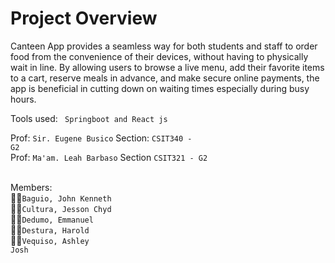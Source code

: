 # Project Overview
Canteen App provides a seamless way for both students and staff to order food from the convenience of their devices, without having to physically wait in line. By allowing users to browse a live menu, add their favorite items to a cart, reserve meals in advance, and make secure online payments, the app is beneficial in cutting down on waiting times especially during busy hours.

Tools used: <code> Springboot and React js </code>

Prof: <code>Sir. Eugene Busico</code> Section: <code>CSIT340 - G2</code> <br>
Prof: <code>Ma'am. Leah Barbaso</code> Section <code>CSIT321 - G2</code> <br> <br>


Members: <br>
👨‍💼<code>Baguio, John Kenneth</code><br>
👨‍💼<code>Cultura, Jesson Chyd</code><br>
👨‍💼<code>Dedumo, Emmanuel</code> <br>
👨‍💼<code>Destura, Harold</code> <br>
👨‍💼<code>Vequiso, Ashley Josh</code>

<br> <br>




